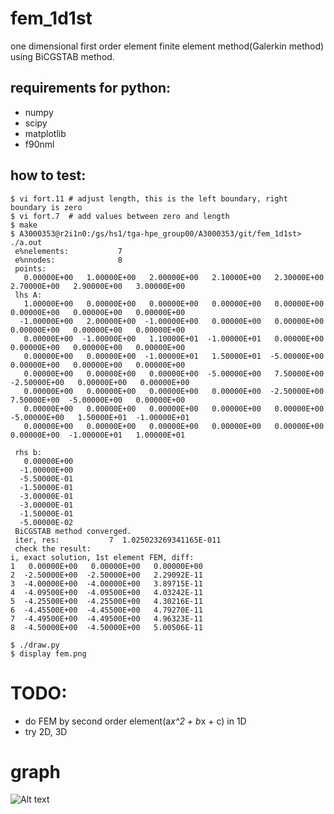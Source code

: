 fem_1d1st
======
one dimensional first order element finite element method(Galerkin method) using BiCGSTAB method.

requirements for python:
------
* numpy
* scipy
* matplotlib
* f90nml

how to test:
------

~~~
$ vi fort.11 # adjust length, this is the left boundary, right boundary is zero
$ vi fort.7  # add values between zero and length
$ make
$ A3000353@r2i1n0:/gs/hs1/tga-hpe_group00/A3000353/git/fem_1d1st> ./a.out
 e%nelements:           7
 e%nnodes:              8
 points:
   0.00000E+00   1.00000E+00   2.00000E+00   2.10000E+00   2.30000E+00   2.70000E+00   2.90000E+00   3.00000E+00
 lhs A:
   1.00000E+00   0.00000E+00   0.00000E+00   0.00000E+00   0.00000E+00   0.00000E+00   0.00000E+00   0.00000E+00
  -1.00000E+00   2.00000E+00  -1.00000E+00   0.00000E+00   0.00000E+00   0.00000E+00   0.00000E+00   0.00000E+00
   0.00000E+00  -1.00000E+00   1.10000E+01  -1.00000E+01   0.00000E+00   0.00000E+00   0.00000E+00   0.00000E+00
   0.00000E+00   0.00000E+00  -1.00000E+01   1.50000E+01  -5.00000E+00   0.00000E+00   0.00000E+00   0.00000E+00
   0.00000E+00   0.00000E+00   0.00000E+00  -5.00000E+00   7.50000E+00  -2.50000E+00   0.00000E+00   0.00000E+00
   0.00000E+00   0.00000E+00   0.00000E+00   0.00000E+00  -2.50000E+00   7.50000E+00  -5.00000E+00   0.00000E+00
   0.00000E+00   0.00000E+00   0.00000E+00   0.00000E+00   0.00000E+00  -5.00000E+00   1.50000E+01  -1.00000E+01
   0.00000E+00   0.00000E+00   0.00000E+00   0.00000E+00   0.00000E+00   0.00000E+00  -1.00000E+01   1.00000E+01

 rhs b:
   0.00000E+00
  -1.00000E+00
  -5.50000E-01
  -1.50000E-01
  -3.00000E-01
  -3.00000E-01
  -1.50000E-01
  -5.00000E-02
 BiCGSTAB method converged.
 iter, res:           7  1.025023269341165E-011
 check the result:
i, exact solution, 1st element FEM, diff:
1   0.00000E+00   0.00000E+00   0.00000E+00
2  -2.50000E+00  -2.50000E+00   2.29092E-11
3  -4.00000E+00  -4.00000E+00   3.89715E-11
4  -4.09500E+00  -4.09500E+00   4.03242E-11
5  -4.25500E+00  -4.25500E+00   4.30216E-11
6  -4.45500E+00  -4.45500E+00   4.79270E-11
7  -4.49500E+00  -4.49500E+00   4.96323E-11
8  -4.50000E+00  -4.50000E+00   5.00506E-11

$ ./draw.py
$ display fem.png
~~~
  
TODO:
======
* do FEM by second order element(a*x^2 + b*x + c) in 1D
* try 2D, 3D

graph
======
![Alt text](fem.gif?raw=true "fem")
